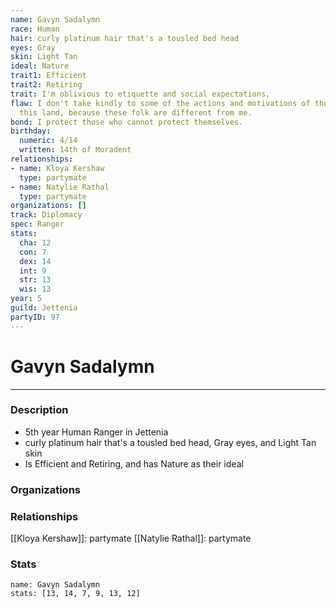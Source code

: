 ```yaml
---
name: Gavyn Sadalymn
race: Human
hair: curly platinum hair that's a tousled bed head
eyes: Gray
skin: Light Tan
ideal: Nature
trait1: Efficient
trait2: Retiring
trait: I'm oblivious to etiquette and social expectations.
flaw: I don't take kindly to some of the actions and motivations of the people of
  this land, because these folk are different from me.
bond: I protect those who cannot protect themselves.
birthday:
  numeric: 4/14
  written: 14th of Moradent
relationships:
- name: Kloya Kershaw
  type: partymate
- name: Natylie Rathal
  type: partymate
organizations: []
track: Diplomacy
spec: Ranger
stats:
  cha: 12
  con: 7
  dex: 14
  int: 9
  str: 13
  wis: 13
year: 5
guild: Jettenia
partyID: 97
---
```

# Gavyn Sadalymn
---
### Description
- 5th year Human Ranger in Jettenia
- curly platinum hair that's a tousled bed head, Gray eyes, and Light Tan skin
- Is Efficient and Retiring, and has Nature as their ideal

### Organizations
### Relationships
[[Kloya Kershaw]]: partymate
[[Natylie Rathal]]: partymate
### Stats
```statblock
name: Gavyn Sadalymn
stats: [13, 14, 7, 9, 13, 12]
```